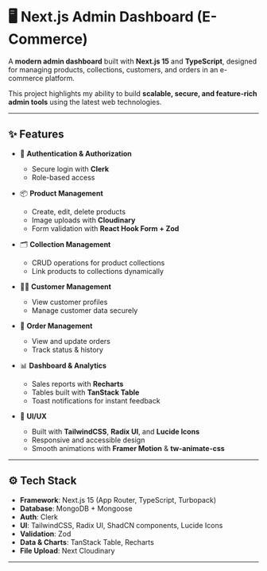 # 🖥️ Next.js Admin Dashboard (E-Commerce)

A **modern admin dashboard** built with **Next.js 15** and **TypeScript**, designed for managing products, collections, customers, and orders in an e-commerce platform.  

This project highlights my ability to build **scalable, secure, and feature-rich admin tools** using the latest web technologies.

---

## ✨ Features

- 🔑 **Authentication & Authorization**
  - Secure login with **Clerk**
  - Role-based access

- 📦 **Product Management**
  - Create, edit, delete products
  - Image uploads with **Cloudinary**
  - Form validation with **React Hook Form + Zod**

- 🗂️ **Collection Management**
  - CRUD operations for product collections
  - Link products to collections dynamically

- 🧑‍💼 **Customer Management**
  - View customer profiles
  - Manage customer data securely

- 📑 **Order Management**
  - View and update orders
  - Track status & history

- 📊 **Dashboard & Analytics**
  - Sales reports with **Recharts**
  - Tables built with **TanStack Table**
  - Toast notifications for instant feedback

- 🎨 **UI/UX**
  - Built with **TailwindCSS**, **Radix UI**, and **Lucide Icons**
  - Responsive and accessible design
  - Smooth animations with **Framer Motion** & **tw-animate-css**

---

## ⚙️ Tech Stack

- **Framework**: Next.js 15 (App Router, TypeScript, Turbopack)  
- **Database**: MongoDB + Mongoose  
- **Auth**: Clerk  
- **UI**: TailwindCSS, Radix UI, ShadCN components, Lucide Icons  
- **Validation**: Zod  
- **Data & Charts**: TanStack Table, Recharts  
- **File Upload**: Next Cloudinary  

---

